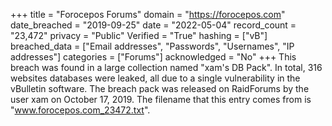 +++
title = "Forocepos Forums"
domain = "https://forocepos.com"
date_breached = "2019-09-25"
date = "2022-05-04"
record_count = "23,472"
privacy = "Public"
Verified = "True"
hashing = ["vB"]
breached_data = ["Email addresses", "Passwords", "Usernames", "IP addresses"]
categories = ["Forums"]
acknowledged = "No"
+++
This breach was found in a large collection named "xam's DB Pack". In total, 316 websites databases were leaked, all due to a single vulnerability in the vBulletin software. The breach pack was released on RaidForums by the user xam on October 17, 2019. The filename that this entry comes from is "www.forocepos.com_23472.txt".
